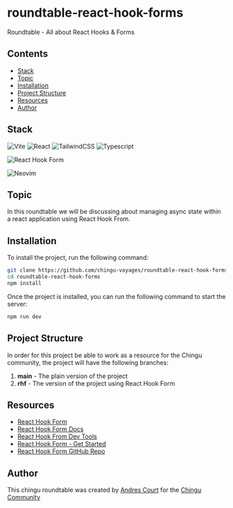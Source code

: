 # roundtable-react-hook-forms
Roundtable - All about React Hooks &amp; Forms

## Contents

- [Stack](#stack)
- [Topic](#topic)
- [Installation](#installation)
- [Project Structure](#project-structure)
- [Resources](#resources)
- [Author](#author)

## Stack

![Vite](https://img.shields.io/badge/vite-%23646CFF.svg?style=for-the-badge&logo=vite&logoColor=white)
![React](https://img.shields.io/badge/react-%2320232a.svg?style=for-the-badge&logo=react&logoColor=%2361DAFB)
![TailwindCSS](https://img.shields.io/badge/tailwindcss-%2338B2AC.svg?style=for-the-badge&logo=tailwind-css&logoColor=white)
![Typescript](https://img.shields.io/badge/typescript-%23007ACC.svg?style=for-the-badge&logo=typescript&logoColor=white)

![React Hook Form](https://img.shields.io/badge/React%20Hook%20Form-%23EC5990.svg?style=for-the-badge&logo=reacthookform&logoColor=white)

![Neovim](https://img.shields.io/badge/NeoVim-%2357A143.svg?&style=for-the-badge&logo=neovim&logoColor=white)

## Topic

In this roundtable we will be discussing about managing async state within a react application using React Hook From.

## Installation

To install the project, run the following command:

```bash
git clone https://github.com/chingu-voyages/roundtable-react-hook-forms.git
cd roundtable-react-hook-forms
npm install
```

Once the project is installed, you can run the following command to start the server:

```bash
npm run dev
```

## Project Structure

In order for this project be able to work as a resource for the Chingu community, the project will have the following branches:

1. **main** - The plain version of the project
2. **rhf** - The version of the project using React Hook Form

## Resources

- [React Hook Form](https://react-hook-form.com/)
- [React Hook Form Docs](https://react-hook-form.com/docs)
- [React Hook From Dev Tools](https://react-hook-form.com/dev-tools)
- [React Hook Form - Get Started](https://youtu.be/RkXv4AXXC_4?si=GFQwnMF1cEQF4XrY)
- [React Hook Form GitHub Repo](https://github.com/react-hook-form/react-hook-form)


## Author

This chingu roundtable was created by [Andres Court](https://github.com/alcb1310) for the [Chingu Community](https://chingu.io)

